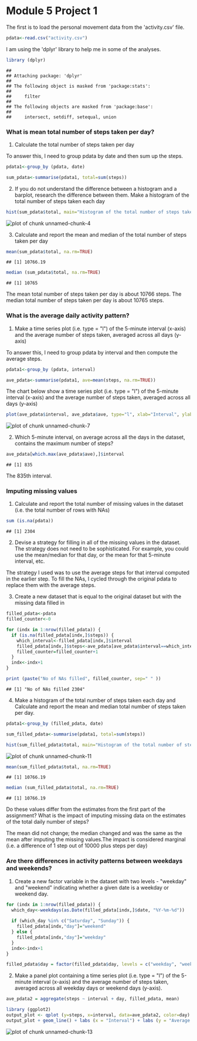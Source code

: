 Module 5 Project 1
==================


The first is to load the personal movement data from the 'activity.csv' file. 


```r
pdata<-read.csv("activity.csv")
```

I am using the 'dplyr' library to help me in some of the analyses. 

```r
library (dplyr)
```

```
## 
## Attaching package: 'dplyr'
## 
## The following object is masked from 'package:stats':
## 
##     filter
## 
## The following objects are masked from 'package:base':
## 
##     intersect, setdiff, setequal, union
```


### What is mean total number of steps taken per day?

1. Calculate the total number of steps taken per day

To answer this, I need to group pdata by date and then sum up the steps.

```r
pdata1<-group_by (pdata, date)

sum_pdata<-summarise(pdata1, total=sum(steps))
```

2. If you do not understand the difference between a histogram and a barplot, research the difference between them. Make a histogram of the total number of steps taken each day


```r
hist(sum_pdata$total, main="Histogram of the total number of steps taken per day", xlab="Total number of steps taken per day")
```

![plot of chunk unnamed-chunk-4](figure/unnamed-chunk-4-1.png) 

3. Calculate and report the mean and median of the total number of steps taken per day


```r
mean(sum_pdata$total, na.rm=TRUE)
```

```
## [1] 10766.19
```

```r
median (sum_pdata$total, na.rm=TRUE)
```

```
## [1] 10765
```

The mean total number of steps taken per day is about 10766 steps.
The median total number of steps taken per day is about 10765 steps.

### What is the average daily activity pattern?

1. Make a time series plot (i.e. type = "l") of the 5-minute interval (x-axis) and the average number of steps taken, averaged across all days (y-axis)

To answer this, I need to group pdata by interval and then compute the average steps.

```r
pdata1<-group_by (pdata, interval)

ave_pdata<-summarise(pdata1, ave=mean(steps, na.rm=TRUE))
```

The chart below show a time series plot (i.e. type = "l") of the 5-minute interval (x-axis) and the average number of steps taken, averaged across all days (y-axis)


```r
plot(ave_pdata$interval, ave_pdata$ave, type="l", xlab="Interval", ylab="Average steps", main ="Average steps taken across all days")
```

![plot of chunk unnamed-chunk-7](figure/unnamed-chunk-7-1.png) 

2. Which 5-minute interval, on average across all the days in the dataset, contains the maximum number of steps?

```r
ave_pdata[which.max(ave_pdata$ave),]$interval
```

```
## [1] 835
```

The 835th interval.

### Imputing missing values

1. Calculate and report the total number of missing values in the dataset (i.e. the total number of rows with NAs)


```r
sum (is.na(pdata))
```

```
## [1] 2304
```

2. Devise a strategy for filling in all of the missing values in the dataset. The strategy does not need to be sophisticated. For example, you could use the mean/median for that day, or the mean for that 5-minute interval, etc.

The strategy I used was to use the average steps for that interval computed in the earlier step. To fill the NAs, I cycled through the original pdata to replace them with the average steps.

3. Create a new dataset that is equal to the original dataset but with the missing data filled in


```r
filled_pdata<-pdata
filled_counter<-0

for (indx in 1:nrow(filled_pdata)) {
  if (is.na(filled_pdata[indx,]$steps)) {
    which_interval<-filled_pdata[indx,]$interval
    filled_pdata[indx,]$steps<-ave_pdata[ave_pdata$interval==which_interval,]$ave
    filled_counter=filled_counter+1
  }
  indx<-indx+1
}

print (paste("No of NAs filled", filled_counter, sep=" " ))
```

```
## [1] "No of NAs filled 2304"
```

4. Make a histogram of the total number of steps taken each day and Calculate and report the mean and median total number of steps taken per day. 


```r
pdata1<-group_by (filled_pdata, date)

sum_filled_pdata<-summarise(pdata1, total=sum(steps))

hist(sum_filled_pdata$total, main="Histogram of the total number of steps taken per day (using missing values imputed)", xlab="Total number of steps taken per day")
```

![plot of chunk unnamed-chunk-11](figure/unnamed-chunk-11-1.png) 

```r
mean(sum_filled_pdata$total, na.rm=TRUE)
```

```
## [1] 10766.19
```

```r
median (sum_filled_pdata$total, na.rm=TRUE)
```

```
## [1] 10766.19
```

Do these values differ from the estimates from the first part of the assignment? What is the impact of imputing missing data on the estimates of the total daily number of steps?

The mean did not change; the median changed and was the same as the mean after imputing the missing values.The impact is considered marginal (i.e. a difference of 1 step out of 10000 plus steps per day)


### Are there differences in activity patterns between weekdays and weekends?

1. Create a new factor variable in the dataset with two levels - "weekday" and "weekend" indicating whether a given date is a weekday or weekend day.


```r
for (indx in 1:nrow(filled_pdata)) {
  which_day<-weekdays(as.Date(filled_pdata[indx,]$date, "%Y-%m-%d"))
  
  if (which_day %in% c("Saturday", "Sunday")) {
    filled_pdata[indx,"day"]="weekend"
  } else {
    filled_pdata[indx,"day"]="weekday"
  }
  indx<-indx+1
}

filled_pdata$day = factor(filled_pdata$day, levels = c("weekday", "weekend"))
```

2. Make a panel plot containing a time series plot (i.e. type = "l") of the 5-minute interval (x-axis) and the average number of steps taken, averaged across all weekday days or weekend days (y-axis). 


```r
ave_pdata2 = aggregate(steps ~ interval + day, filled_pdata, mean)

library (ggplot2)
output_plot <- qplot (y=steps, x=interval, data=ave_pdata2, color=day)
output_plot + geom_line() + labs (x = "Interval") + labs (y = "Average Steps") + labs (title = "Comparison between average steps taken on weekend and weekday")
```

![plot of chunk unnamed-chunk-13](figure/unnamed-chunk-13-1.png) 



